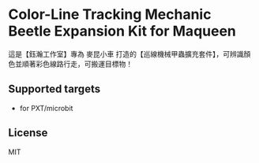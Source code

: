 # Color-Line Tracking Mechanic Beetle Expansion Kit for Maqueen

這是【鈺瀚工作室】專為 麥昆小車 打造的【巡線機械甲蟲擴充套件】，︀可辨識顏色並順著彩色線路行走，︀可搬運目標物！

## Supported targets

* for PXT/microbit

## License

MIT